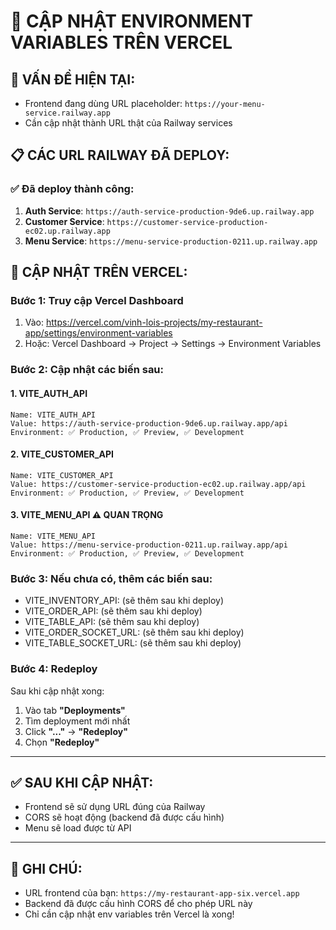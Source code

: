 # 🔧 CẬP NHẬT ENVIRONMENT VARIABLES TRÊN VERCEL

## 🚨 VẤN ĐỀ HIỆN TẠI:
- Frontend đang dùng URL placeholder: `https://your-menu-service.railway.app`
- Cần cập nhật thành URL thật của Railway services

## 📋 CÁC URL RAILWAY ĐÃ DEPLOY:

### ✅ Đã deploy thành công:
1. **Auth Service**: `https://auth-service-production-9de6.up.railway.app`
2. **Customer Service**: `https://customer-service-production-ec02.up.railway.app`
3. **Menu Service**: `https://menu-service-production-0211.up.railway.app`

## 🔧 CẬP NHẬT TRÊN VERCEL:

### Bước 1: Truy cập Vercel Dashboard
1. Vào: https://vercel.com/vinh-lois-projects/my-restaurant-app/settings/environment-variables
2. Hoặc: Vercel Dashboard → Project → Settings → Environment Variables

### Bước 2: Cập nhật các biến sau:

#### 1. VITE_AUTH_API
```
Name: VITE_AUTH_API
Value: https://auth-service-production-9de6.up.railway.app/api
Environment: ✅ Production, ✅ Preview, ✅ Development
```

#### 2. VITE_CUSTOMER_API
```
Name: VITE_CUSTOMER_API
Value: https://customer-service-production-ec02.up.railway.app/api
Environment: ✅ Production, ✅ Preview, ✅ Development
```

#### 3. VITE_MENU_API ⚠️ QUAN TRỌNG
```
Name: VITE_MENU_API
Value: https://menu-service-production-0211.up.railway.app/api
Environment: ✅ Production, ✅ Preview, ✅ Development
```

### Bước 3: Nếu chưa có, thêm các biến sau:
- VITE_INVENTORY_API: (sẽ thêm sau khi deploy)
- VITE_ORDER_API: (sẽ thêm sau khi deploy)
- VITE_TABLE_API: (sẽ thêm sau khi deploy)
- VITE_ORDER_SOCKET_URL: (sẽ thêm sau khi deploy)
- VITE_TABLE_SOCKET_URL: (sẽ thêm sau khi deploy)

### Bước 4: Redeploy
Sau khi cập nhật xong:
1. Vào tab **"Deployments"**
2. Tìm deployment mới nhất
3. Click **"..."** → **"Redeploy"**
4. Chọn **"Redeploy"**

---

## ✅ SAU KHI CẬP NHẬT:
- Frontend sẽ sử dụng URL đúng của Railway
- CORS sẽ hoạt động (backend đã được cấu hình)
- Menu sẽ load được từ API

---

## 📝 GHI CHÚ:
- URL frontend của bạn: `https://my-restaurant-app-six.vercel.app`
- Backend đã được cấu hình CORS để cho phép URL này
- Chỉ cần cập nhật env variables trên Vercel là xong!

